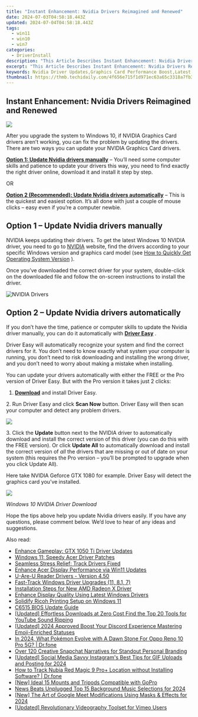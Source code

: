 ```yaml
---
title: "Instant Enhancement: Nvidia Drivers Reimagined and Renewed"
date: 2024-07-03T04:58:18.443Z
updated: 2024-07-04T04:58:18.443Z
tags:
  - win11
  - win10
  - win7
categories:
  - DriverInstall
description: "This Article Describes Instant Enhancement: Nvidia Drivers Reimagined and Renewed"
excerpt: "This Article Describes Instant Enhancement: Nvidia Drivers Reimagined and Renewed"
keywords: Nvidia Driver Updates,Graphics Card Performance Boost,Latest Nvidia Drivers Compatibility,Enhanced Gaming Experience on GPUs,Nvidia Graphics Optimization,Renewed GPU Drivers for Maximum Efficiency,Instant Nvidia Driver Download & Installation
thumbnail: https://thmb.techidaily.com/4f656e715f1d971ec63a65c3318a7fb3ef54198880a460fef17224e3b3660509.jpg
---
```


## Instant Enhancement: Nvidia Drivers Reimagined and Renewed

![](https://images.drivereasy.com/wp-content/uploads/2015/09/nvidia-drivers-2.jpg)

 After you upgrade the system to Windows 10, if NVIDIA Graphics Card drivers aren’t working, you can fix the problem by updating the drivers. There are two ways you can update your NVIDIA Graphics Card drivers.

[**Option 1: Update Nvidia drivers manually**](#manually) – You’ll need some computer skills and patience to update your drivers this way, you need to find exactly the right driver online, download it and install it step by step.

OR

[**Option 2 (Recommended): Update Nvidia drivers automatically**](#auto) – This is the quickest and easiest option. It’s all done with just a couple of mouse clicks – easy even if you’re a computer newbie.

## **Option 1 – Update Nvidia drivers manually**

 NVIDIA keeps updating their drivers. To get the latest Windows 10 NVIDIA driver, you need to go to [NVIDIA](https://tools.techidaily.com/drivereasy/download/) website, find the drivers according to your specific Windows version and graphics card model (see [How to Quickly Get Operating System Version](https://tools.techidaily.com/drivereasy/download/) ).

 Once you’ve downloaded the correct driver for your system, double-click on the downloaded file and follow the on-screen instructions to install the driver.

![NVIDIA Drivers](https://images.drivereasy.com/wp-content/uploads/2016/09/img_57ccd935a0f0a.jpg)

## **Option 2 – Update Nvidia drivers automatically**

 If you don’t have the time, patience or computer skills to update the Nvidia driver manually, you can do it automatically with **[Driver Easy](https://tools.techidaily.com/drivereasy/download/)**  .

 Driver Easy will automatically recognize your system and find the correct drivers for it. You don’t need to know exactly what system your computer is running, you don’t need to risk downloading and installing the wrong driver, and you don’t need to worry about making a mistake when installing.

 You can update your drivers automatically with either the FREE or the Pro version of Driver Easy. But with the Pro version it takes just 2 clicks:

 1. **[Download](https://tools.techidaily.com/drivereasy/download/)**   and install Driver Easy.

 2\. Run Driver Easy and click **Scan Now**   button. Driver Easy will then scan your computer and detect any problem drivers.

![](https://images.drivereasy.com/wp-content/uploads/2017/04/img_58ef15c21527f.jpg)

 3\. Click the **Update** button next to the NVIDIA driver to automatically download and install the correct version of this driver (you can do this with the FREE version). Or click **Update All**  to automatically download and install the correct version of _all_   the drivers that are missing or out of date on your system (this requires the Pro version – you’ll be prompted to upgrade when you click Update All).

 Here take NVIDIA Geforce GTX 1080 for example. Driver Easy will detect the graphics card you’ve installed.

![](https://images.drivereasy.com/wp-content/uploads/2017/04/img_58ef15cf843b5.jpg)

_Windows 10 NVIDIA Driver Download_

 Hope the tips above help you update Nvidia drivers easily. If you have any questions, please comment below. We’d love to hear of any ideas and suggestions.

<ins class="adsbygoogle"
     style="display:block"
     data-ad-format="autorelaxed"
     data-ad-client="ca-pub-7571918770474297"
     data-ad-slot="1223367746"></ins>



<ins class="adsbygoogle"
     style="display:block"
     data-ad-client="ca-pub-7571918770474297"
     data-ad-slot="8358498916"
     data-ad-format="auto"
     data-full-width-responsive="true"></ins>

<span class="atpl-alsoreadstyle">Also read:</span>
<div><ul>
<li><a href="https://driver-install.techidaily.com/enhance-gameplay-gtx-1050-ti-driver-updates/"><u>Enhance Gameplay: GTX 1050 Ti Driver Updates</u></a></li>
<li><a href="https://driver-install.techidaily.com/windows-11-speedy-acer-driver-patches/"><u>Windows 11: Speedy Acer Driver Patches</u></a></li>
<li><a href="https://driver-install.techidaily.com/seamless-stress-relief-track-drivers-fixed/"><u>Seamless Stress Relief: Track Drivers Fixed</u></a></li>
<li><a href="https://driver-install.techidaily.com/enhance-acer-display-performance-via-win11-updates/"><u>Enhance Acer Display Performance via Win11 Updates</u></a></li>
<li><a href="https://driver-install.techidaily.com/u-are-u-reader-drivers-version-450/"><u>U-Are-U Reader Drivers - Version 4.50</u></a></li>
<li><a href="https://driver-install.techidaily.com/fast-track-windows-driver-upgrades-11-81-7/"><u>Fast-Track Windows Driver Upgrades (11, 8.1, 7)</u></a></li>
<li><a href="https://driver-install.techidaily.com/installation-steps-for-new-amd-radeon-x-driver/"><u>Installation Steps for New AMD Radeon X Driver</u></a></li>
<li><a href="https://driver-install.techidaily.com/enhance-display-quality-using-latest-windows-drivers/"><u>Enhance Display Quality Using Latest Windows Drivers</u></a></li>
<li><a href="https://driver-install.techidaily.com/solidify-ricoh-printing-setup-on-windows-11/"><u>Solidify Ricoh Printing Setup on Windows 11</u></a></li>
<li><a href="https://driver-install.techidaily.com/c6515-bios-update-guide/"><u>C6515 BIOS Update Guide</u></a></li>
<li><a href="https://youtube-clips.techidaily.com/updated-effortless-downloads-at-zero-cost-find-the-top-20-tools-for-youtube-sound-ripping/"><u>[Updated] Effortless Downloads at Zero Cost  Find the Top 20 Tools for YouTube Sound Ripping</u></a></li>
<li><a href="https://discord-videos.techidaily.com/updated-2024-approved-boost-your-discord-experience-mastering-emoji-enriched-statuses/"><u>[Updated] 2024 Approved  Boost Your Discord Experience  Mastering Emoji-Enriched Statuses</u></a></li>
<li><a href="https://android-pokemon-go.techidaily.com/in-2024-what-pokemon-evolve-with-a-dawn-stone-for-oppo-reno-10-pro-5g-drfone-by-drfone-virtual-android/"><u>In 2024, What Pokémon Evolve with A Dawn Stone For Oppo Reno 10 Pro 5G? | Dr.fone</u></a></li>
<li><a href="https://tiktok-videos.techidaily.com/over-120-creative-snapchat-narratives-for-standout-personal-branding/"><u>Over 120 Creative Snapchat Narratives for Standout Personal Branding</u></a></li>
<li><a href="https://instagram-clips.techidaily.com/updated-social-media-savvy-instagrams-best-tips-for-gif-uploads-and-posting-for-2024/"><u>[Updated] Social Media Savvy  Instagram's Best Tips for GIF Uploads and Posting for 2024</u></a></li>
<li><a href="https://android-location-track.techidaily.com/how-to-track-nubia-red-magic-9-proplus-location-without-installing-software-drfone-by-drfone-virtual-android/"><u>How to Track Nubia Red Magic 9 Pro+ Location without Installing Software? | Dr.fone</u></a></li>
<li><a href="https://some-techniques.techidaily.com/new-ideal-15-mounts-and-tripods-compatible-with-gopro/"><u>[New] Ideal 15 Mounts and Tripods Compatible with GoPro</u></a></li>
<li><a href="https://sound-optimizing.techidaily.com/news-beats-unplugged-top-15-background-music-selections-for-2024/"><u>News Beats Unplugged Top 15 Background Music Selections for 2024</u></a></li>
<li><a href="https://desktop-recording.techidaily.com/new-the-art-of-google-meet-modifications-using-masks-and-effects-for-2024/"><u>[New] The Art of Google Meet Modifications  Using Masks & Effects for 2024</u></a></li>
<li><a href="https://vimeo-videos.techidaily.com/updated-revolutionary-videography-toolset-for-vimeo-users/"><u>[Updated] Revolutionary Videography Toolset for Vimeo Users</u></a></li>
</ul></div>
